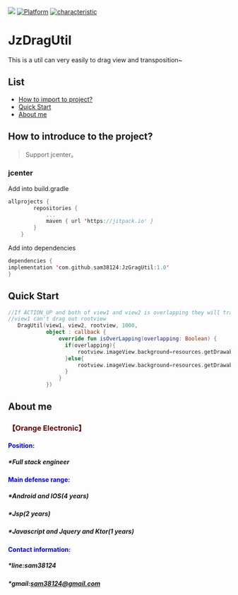 [![](https://jitpack.io/v/sam38124/JzDragUtil.svg)](https://jitpack.io/#sam38124/JzDragUtil)
[![Platform](https://img.shields.io/badge/Platform-%20Android%20-brightgreen.svg)](https://github.com/sam38124)
[![characteristic](https://img.shields.io/badge/特點-%20輕量級%20%7C%20簡單易用%20%20%7C%20穩定%20-brightgreen.svg)](https://github.com/sam38124)
# JzDragUtil
This is a util can very easily to drag view and transposition~
## List
* [How to import to project?](#Import)
* [Quick Start](#Use)
* [About me](#About)

<a name="Import"></a>
## How to introduce to the project?
> Support jcenter。 <br/>

### jcenter
Add into build.gradle 
```kotlin
allprojects {
		repositories {
			...
			maven { url 'https://jitpack.io' }
		}
	}
```

Add into dependencies
```kotlin
dependencies {
implementation 'com.github.sam38124:JzGragUtil:1.0'
}
```
<a name="Use"></a>
## Quick Start
```kotlin
//If ACTION_UP and both of view1 and view2 is overlapping they will transposition
//view1 can't drag out rootview
   DragUtil(view1, view2, rootview, 1000,
            object : callback {
                override fun isOverLapping(overlapping: Boolean) {
                  if(overlapping){
                      rootview.imageView.background=resources.getDrawable(R.mipmap.background1)
                  }else{
                      rootview.imageView.background=resources.getDrawable(R.mipmap.backgroung2)
                  }
                }
            })

```

<a name="About"></a>
## About me
### <font color="#660000">【Orange Electronic】</font><br /> 
#### <font color="#0000dd"> Position: </font><br /> 
##### *Full stack engineer<br/>  
#### <font color="#0000dd"> Main defense range: </font><br /> 
##### *Android and IOS(4 years)<br/>  
##### *Jsp(2 years)<br/> 
##### *Javascript and Jquery and Ktor(1 years)<br /> 
#### <font color="#0000dd"> Contact information: </font><br /> 
##### *line:sam38124
##### *gmail:sam38124@gmail.com
